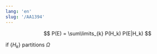 ```yaml
---
lang: 'en'
slug: '/AA1394'
---
```


$$
P(E) = \sum\limits_{k} P(H_k) P(E|H_k)
$$

if $\{H_k\}$ partitions $\Omega$

